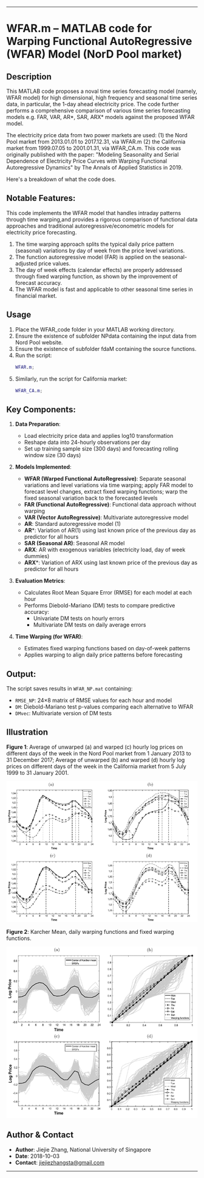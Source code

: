
---

# WFAR.m – MATLAB code for Warping Functional AutoRegressive (WFAR) Model (NorD Pool market) 

## Description  
This MATLAB code proposes a noval time series forecasting model (namely, WFAR model) for high dimensional, high frequency and seasonal time series data, in particular, the 1-day ahead electricity price. The code further performs a comprehensive comparison of various time series forecasting models e.g. FAR, VAR, AR*, SAR, ARX* models against the proposed WFAR model.

The electricity price data from two power markets are used: (1) the Nord Pool market from 2013.01.01 to 2017.12.31, via WFAR.m (2) the California market from 1999.07.05 to 2001.01.31, via WFAR_CA.m. This code was originally published with the paper: "Modeling Seasonality and Serial Dependence of Electricity Price Curves with Warping Functional Autoregressive Dynamics" by The Annals of Applied Statistics in 2019.

Here's a breakdown of what the code does.

## Notable Features:
This code implements the WFAR model that handles intraday patterns through time warping,and provides a rigorous comparison of functional data approaches and traditional autoregressive/econometric models for electricity price forecasting.

1. The time warping approach splits the typical daily price pattern (seasonal) variations by day of week from the price level variations.
2. The function autoregressive model (FAR) is applied on the seasonal-adjusted price values.
3. The day of week effects (calendar effects) are properly addressed through fixed warping function, as shown by the improvement of forecast accuracy.
4. The WFAR model is fast and applicable to other seasonal time series in financial market.

## Usage  
1. Place the WFAR_code folder in your MATLAB working directory.  
2. Ensure the existence of subfolder NPdata containing the input data from Nord Pool website.
3. Ensure the existence of subfolder fdaM containing the source functions.  
4. Run the script:  
   ```matlab
   WFAR.m;
   ```  
5. Similarly, run the script for California market:  
   ```matlab
   WFAR_CA.m;
   ```  

## Key Components:
1. **Data Preparation**:
   - Load electricity price data and applies log10 transformation
   - Reshape data into 24-hourly observations per day
   - Set up training sample size (300 days) and forecasting rolling window size (30 days)

2. **Models Implemented**:
   - **WFAR (Warped Functional AutoRegressive)**: Separate seasonal variations and level variations via time warping; apply FAR model to forecast level changes, extract fixed warping functions; warp the fixed seasonal variation back to the forecasted levels
   - **FAR (Functional AutoRegressive)**: Functional data approach without warping
   - **VAR (Vector AutoRegressive)**: Multivariate autoregressive model
   - **AR**: Standard autoregressive model (1)
   - **AR***: Variation of AR(1) using last known price of the previous day as predictor for all hours
   - **SAR (Seasonal AR)**: Seasonal AR model
   - **ARX**: AR with exogenous variables (electricity load, day of week dummies)
   - **ARX***: Variation of ARX using last known price of the previous day as predictor for all hours

3. **Evaluation Metrics**:
   - Calculates Root Mean Square Error (RMSE) for each model at each hour
   - Performs Diebold-Mariano (DM) tests to compare predictive accuracy:
     * Univariate DM tests on hourly errors
     * Multivariate DM tests on daily average errors

4. **Time Warping (for WFAR)**:
   - Estimates fixed warping functions based on day-of-week patterns
   - Applies warping to align daily price patterns before forecasting

## Output:
The script saves results in `WFAR_NP.mat` containing:
- `RMSE_NP`: 24×8 matrix of RMSE values for each hour and model
- `DM`: Diebold-Mariano test p-values comparing each alternative to WFAR
- `DMvec`: Multivariate version of DM tests

## Illustration
**Figure 1**: Average of unwarped (a) and warped (c) hourly log prices on different days of the week in the Nord Pool market from 1 January 2013 to 31 December 2017; Average of unwarped (b) and warped (d) hourly log prices on different days of the week in the California market from 5 July 1999 to 31 January 2001.

![Average of unwarped and warped hourly log prices](./figs/avg_warped_unwarped_logprices.png)

**Figure 2**: Karcher Mean, daily warping functions and fixed warping functions.

![Average of unwarped and warped hourly log prices](./figs/km_and_warping_functions.png)


## Author & Contact  
- **Author**: Jiejie Zhang, National University of Singapore
- **Date**: 2018-10-03
- **Contact**: jiejiezhangsta@gmail.com

---